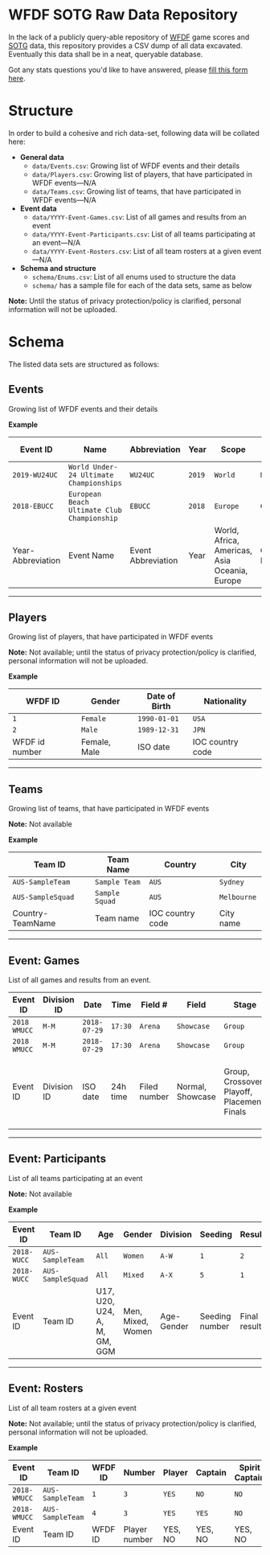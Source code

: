 # WFDF SOTG Raw Data Repository

In the lack of a publicly query-able repository of [WFDF](http://wfdf.org) game scores and [SOTG](http://www.wfdf.org/sotg/about-sotg) data, this repository provides a CSV dump of all data excavated. Eventually this data shall be in a neat, queryable database.

Got any stats questions you'd like to have answered, please [fill this form here](https://forms.gle/onaTEMqgYsTFr4sdA).

# Structure

In order to build a cohesive and rich data-set, following data will be collated here:

- **General data**
	- `data/Events.csv`: Growing list of WFDF events and their details
	- `data/Players.csv`: Growing list of players, that have participated in WFDF events—N/A
	- `data/Teams.csv`: Growing list of teams, that have participated in WFDF events—N/A
- **Event data**
	- `data/YYYY-Event-Games.csv`: List of all games and results from an event
	- `data/YYYY-Event-Participants.csv`: List of all teams participating at an event—N/A
	- `data/YYYY-Event-Rosters.csv`: List of all team rosters at a given event—N/A
- **Schema and structure**
	- `schema/Enums.csv`: List of all  enums used to structure the data
	- `schema/` has a sample file for each of the data sets, same as below

**Note:** Until the status of privacy protection/policy is clarified, personal information will not be uploaded.

# Schema

The listed data sets are structured as follows:

## Events
Growing list of WFDF events and their details

**Example**

| Event ID | Name | Abbreviation | Year | Scope | Type | Surface | Host | Country | Start Date | End Date | Website |
|---|---|---|---|---|---|---|---|---|---|---|---|
| `2019-WU24UC` | `World Under-24 Ultimate Championships` | `WU24UC` | `2019` | `World` |  `National` | `Grass` | `Heidelberg` | `GER` | `2019-07-13` | `2019-07-20` | `https://wu24heidelberg.com` |
| `2018-EBUCC` | `European Beach Ultimate Club Championship` | `EBUCC` | `2018` | `Europe` | `Club` | `Beach` | `Castelldefels` | `ESP` | `2018-10-26` | `2018-10-28` | `https://ebucc2018.org` |
| Year-Abbreviation | Event Name | Event Abbreviation | Year | World, Africa, Americas, Asia Oceania, Europe | Club, National | Beach, Grass | Host city, province | IOC host country code | ISO date | ISO date | URL |

***

## Players

Growing list of players, that have participated in WFDF events

**Note:** Not available; until the status of privacy protection/policy is clarified, personal information will not be uploaded. 

**Example**

| WFDF ID | Gender | Date of Birth | Nationality |
|---|---|---|---|
| `1` | `Female` | `1990-01-01` | `USA` |
|`2`| `Male` | `1989-12-31` | `JPN` |
|WFDF id number | Female, Male | ISO date | IOC country code |

***

## Teams

Growing list of teams, that have participated in WFDF events

**Note:** Not available

**Example**

| Team ID | Team Name | Country | City |
|---|---|---|---|
| `AUS-SampleTeam` | `Sample Team` | `AUS` | `Sydney` |
| `AUS-SampleSquad` | `Sample Squad` | `AUS` | `Melbourne` |
| Country-TeamName | Team name | IOC country code | City name |

***

## Event: Games

List of all games and results from an event.

| Event ID | Division ID | Date | Time | Field # | Field | Stage | Game Detail | Team | Opponent | Goals | Offence Time | Offence Goals | TOs | Spirit TOs | Rules | Fouls | Fair | Pos | Comm | Total |
| --- | --- | --- | --- | --- | --- | --- | --- | --- | --- | --- | --- |---|---|---|---|---|---|---|---|---|
| `2018 WMUCC` | `M-M` | `2018-07-29` | `17:30` | `Arena` | `Showcase` | `Group` | `A2 vs A4` | `SUN` | `Quantum` | `13` | `2m 17s` | `13`| `2` | `0`| `2` |  `2` | `3` | `3` | `2` | `12`|
| `2018 WMUCC` | `M-M` | `2018-07-29` | `17:30` | `Arena` | `Showcase` | `Group` | `A4 vs A2` | `Quantum` | `Sun` | `15` | `1m 05s` | `13`| `1` | `0`| `2` |  `2` | `3` | `3` | `2` | `3`|
| Event ID | Division ID | ISO date | 24h time | Filed number | Normal, Showcase | Group, Crossover, Playoff, Placement, Finals | Free text | Team name | Teams to be scored name | Number of goals | Avg. time spent on offense | Number of goals scored when starting on offence | Number of timeouts called | Number of spirit timeouts called | 0–4 | 0–4 | 0–4 | 0–4 | 0–4 |0–20|

***

## Event: Participants

List of all teams participating at an event

**Note:** Not available

**Example**

| Event ID | Team ID | Age | Gender | Division | Seeding | Result |
|---|---|---|---|---|---|---|
| `2018-WUCC` | `AUS-SampleTeam` | `All` | `Women` | `A-W` | `1` | `2` |
|`2018-WUCC` | `AUS-SampleSquad` | `All` | `Mixed` | `A-X` | `5` | `1` |
| Event ID | Team ID | U17, U20, U24, A, M, GM, GGM | Men, Mixed, Women | Age-Gender | Seeding number | Final result |

***

## Event: Rosters

List of all team rosters at a given event

**Note:** Not available; until the status of privacy protection/policy is clarified, personal information will not be uploaded. 

**Example**

| Event ID | Team ID | WFDF ID | Number | Player | Captain | Spirit Captain |
|---|---|---|---|---|---|---|
| `2018-WMUCC` | `AUS-SampleTeam` | `1` | `3` | `YES` | `NO` | `NO` |
| `2018-WMUCC` | `AUS-SampleTeam` | `4` | `3` | `YES` | `YES` | `NO` |
| Event ID | Team ID | WFDF ID | Player number | YES, NO | YES, NO | YES, NO |
